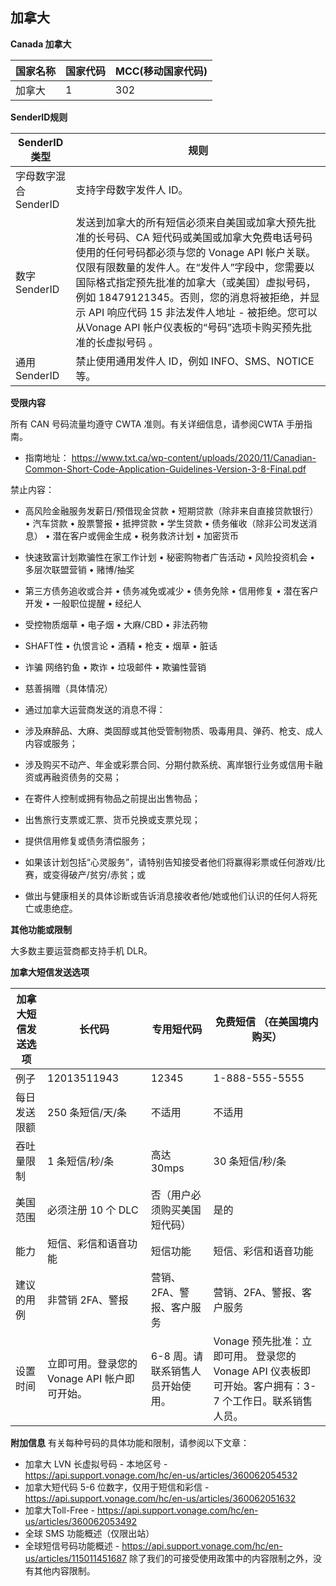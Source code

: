 ## 加拿大

__Canada  加拿大__

| 国家名称 | 国家代码 | MCC(移动国家代码) |
|------|------|-------------|
| 加拿大  | 1    | 302         |

__SenderID规则__

| SenderID类型     | 规则                                                                                                                                                                                                                                   |
|----------------|--------------------------------------------------------------------------------------------------------------------------------------------------------------------------------------------------------------------------------------|
| 字母数字混合SenderID | 支持字母数字发件人 ID。                                                                                                                                                                                                                        |
| 数字SenderID     | 	发送到加拿大的所有短信必须来自美国或加拿大预先批准的长号码、CA 短代码或美国或加拿大免费电话号码使用的任何号码都必须与您的 Vonage API 帐户关联。仅限有限数量的发件人。在“发件人”字段中，您需要以国际格式指定预先批准的加拿大（或美国）虚拟号码，例如 18479121345。否则，您的消息将被拒绝，并显示 API 响应代码 15 非法发件人地址 - 被拒绝。您可以从Vonage API 帐户仪表板的“号码”选项卡购买预先批准的长虚拟号码 。 |
| 通用SenderID     | 	禁止使用通用发件人 ID，例如 INFO、SMS、NOTICE 等。                                                                                                                                                                                                  |

__受限内容__

所有 CAN 号码流量均遵守 CWTA 准则。有关详细信息，请参阅CWTA 手册指南。

* 指南地址：
https://www.txt.ca/wp-content/uploads/2020/11/Canadian-Common-Short-Code-Application-Guidelines-Version-3-8-Final.pdf


禁止内容：

* 高风险金融服务发薪日/预借现金贷款 • 短期贷款（除非来自直接贷款银行） • 汽车贷款 • 股票警报 • 抵押贷款 • 学生贷款 • 债务催收（除非公司发送消息） • 潜在客户或佣金生成 • 税务救济计划 • 加密货币
* 快速致富计划欺骗性在家工作计划 • 秘密购物者广告活动 • 风险投资机会 • 多层次联盟营销 • 赌博/抽奖
* 第三方债务追收或合并 • 债务减免或减少 • 债务免除 • 信用修复 • 潜在客户开发 • 一般职位提醒 • 经纪人
* 受控物质烟草 • 电子烟 • 大麻/CBD • 非法药物
* SHAFT性 • 仇恨言论 • 酒精 • 枪支 • 烟草 • 脏话
* 诈骗 网络钓鱼 • 欺诈 • 垃圾邮件 • 欺骗性营销
* 慈善捐赠（具体情况）
* 通过加拿大运营商发送的消息不得：

* 涉及麻醉品、大麻、类固醇或其他受管制物质、吸毒用具、弹药、枪支、成人内容或服务；
* 涉及购买不动产、年金或彩票合同、分期付款系统、离岸银行业务或信用卡融资或再融资债务的交易；
* 在寄件人控制或拥有物品之前提出出售物品；
* 出售旅行支票或汇票、货币兑换或支票兑现；
* 提供信用修复或债务清偿服务；
* 如果该计划包括“心灵服务”，请特别告知接受者他们将赢得彩票或任何游戏/比赛，或变得破产/贫穷/赤贫；或
* 做出与健康相关的具体诊断或告诉消息接收者他/她或他们认识的任何人将死亡或患绝症。

__其他功能或限制__

大多数主要运营商都支持手机 DLR。

__加拿大短信发送选项__

| 加拿大短信发送选项 | 长代码                          | 专用短代码              | 免费短信 （在美国境内购买）                                                  |
|-----------|------------------------------|--------------------|-----------------------------------------------------------------|
| 例子        | 12013511943                  | 12345              | 1-888-555-5555                                                  |
| 每日发送限额    | 250 条短信/天/条                  | 不适用                | 不适用                                                             |
| 吞吐量限制     | 1 条短信/秒/条                    | 高达 30mps           | 30 条短信/秒/条                                                      |
| 美国范围      | 必须注册 10 个 DLC                | 否（用户必须购买美国短代码）     | 是的                                                              |
| 能力        | 短信、彩信和语音功能                   | 短信功能               | 短信、彩信和语音功能                                                      |
| 建议的用例     | 非营销 2FA、警报                   | 营销、2FA、警报、客户服务     | 营销、2FA、警报、客户服务                                                  |
| 设置时间      | 立即可用。登录您的 Vonage API 帐户即可开始。 | 6-8 周。请联系销售人员开始使用。 | Vonage 预先批准：立即可用。 登录您的 Vonage API 仪表板即可开始。客户拥有：3-7 个工作日。联系销售人员。 |

__附加信息__
有关每种号码的具体功能和限制，请参阅以下文章：
* 加拿大 LVN 长虚拟号码 - 本地区号  - https://api.support.vonage.com/hc/en-us/articles/360062054532
* 加拿大短代码 5-6 位数字，仅用于短信和彩信 - https://api.support.vonage.com/hc/en-us/articles/360062051632
* 加拿大Toll-Free - https://api.support.vonage.com/hc/en-us/articles/360062053492
* 全球 SMS 功能概述（仅限出站）
* 全球短信号码功能概述 - https://api.support.vonage.com/hc/en-us/articles/115011451687
除了我们的可接受使用政策中的内容限制之外，没有其他内容限制。
